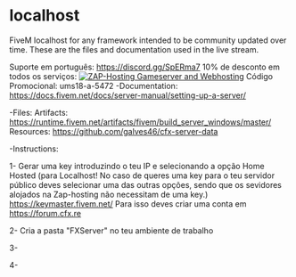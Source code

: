 # localhost
FiveM localhost for any framework intended to be community updated over time. These are the files and documentation used in the live stream.

Suporte em português: https://discord.gg/SpERma7
10% de desconto em todos os serviços:
<a href='https://zap-hosting.com/a/992c9e08c563a2b021fbd10fdaf9513838380d56'><img src="https://zap-cdn.com/interface/_images/banner/gameserver/fivem-affiliate-banner-1006x180.png" alt="ZAP-Hosting Gameserver and Webhosting"></a>
Código Promocional: ums18-a-5472
-Documentation:
https://docs.fivem.net/docs/server-manual/setting-up-a-server/

-Files:
Artifacts:
https://runtime.fivem.net/artifacts/fivem/build_server_windows/master/
Resources:
https://github.com/galves46/cfx-server-data

-Instructions:

1- Gerar uma key introduzindo o teu IP e selecionando a opção Home Hosted (para Localhost! No caso de queres uma key para o teu servidor público deves selecionar uma das outras opções, sendo que os sevidores alojados na Zap-hosting não necessitam de uma key.)
https://keymaster.fivem.net/
Para isso deves criar uma conta em https://forum.cfx.re

2- Cria a pasta "FXServer" no teu ambiente de trabalho 

3-

4-
